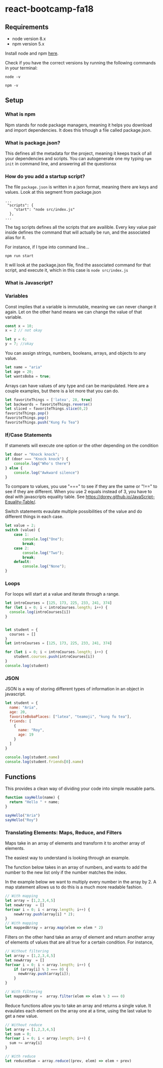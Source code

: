 # react-bootcamp-fa18

## Requirements
* node version 8.x
* npm version 5.x

Install node and npm [here](https://nodejs.org/en/download/).

Check if you have the correct versions by running the following commands in your terminal:
```
node -v
```
```
npm -v
```

## Setup

### What is npm

Npm stands for node package managers, meaning it helps you download and import dependencies. It does this trhough a file called package.json.

### What is package.json? 

This defines all the metadata for the project, meaning it keeps track of all your dependencies and scripts. You can autogenerate one my typing ```npm init``` in command line, and answering all the questionsx

### How do you add a startup script?
The file ```package.json``` is written in a json format, meaning there are keys and values. Look at this segment from package.json

```
...
 "scripts": {
    "start": "node src/index.js"
  },
...
```
The tag scripts defines all the scripts that are availible. Every key value pair inside defines the command that will actually be run, and the associated alias for it. 

For instance, if I type into command line...
```
npm run start
```
It will look at the package.json file, find the associated command for that script, and execute it, which in this case is ```node src/index.js```

### What is Javascript?

### Variables
Const implies that a variable is immutable, meaning we can never change it again. Let on the other hand means we can change the value of that variable. 

```Javascript
const x = 10; 
x = 2 // not okay

let y = 6;
y = 7; //okay
```
You can assign strings, numbers, booleans, arrays, and objects to any value. 

```Javascript
let name = "aria"
let age = 20;
let wantsBoba = true;
```

Arrays can have values of any type and can be manipulated. Here are a couple examples, but there is a lot more that you can do. 
```Javascript
let favoriteThings = ['latea', 28, true]
let backwards = favoriteThings.reverse()
let sliced = favoriteThings.slice(0,2)
favoriteThings.pop()
favoriteThings.pop()
favoriteThings.push("Kung Fu Tea")
```

### If/Case Statements

If stamenets will execute one option or the other depending on the condition 
```Javascript
let door = "Knock knock";
if (door === "Knock knock") {
    console.log("Who's there")
} else {
    console.log("Awkward silence")
}
```

To compare to values, you use "===" to see if they are the same or "!==" to see if they are different. When you use 2 equals instead of 3, you have to deal with javascripts equality table. See https://dorey.github.io/JavaScript-Equality-Table/. 


Switch statements evaulate multiple possibilities of the value and do different things in each case. 
```Javascript
let value = 2;
switch (value) {
    case 1: 
        console.log("One");
        break;
    case 2: 
        console.log("Two");
        break;
    default: 
        console.log("None");
}

```

### Loops

For loops will start at a value and iterate through a range. 

```Javascript 
let introCourses = [125, 173, 225, 233, 241, 374]
for (let i = 0; i < introCourses.length; i++) { 
  console.log(introCourses[i])
}
```


```Javascript

let student = {
  courses = []
}
let introCourses = [125, 173, 225, 233, 241, 374]

for (let i = 0; i < introCourses.length; i++) { 
    student.courses.push(introCourses[i])
}
console.log(student)
```



### JSON

JSON is a way of storing different types of information in an object in javascript. 

```Javascript
let student = {
  name: "Aria",
  age: 20, 
  favoriteBobaPlaces: ["latea", "teamoji", "kung fu tea"],
  friends: [
    {
      name: "Roy", 
      age: 19
    }
  ]
}

console.log(student.name)
console.log(student.friends[0].name)
```

## Functions

This provides a clean way of dividing your code into simple reusable parts. 

```Javascript
function sayHello(name) {
  return "Hello " + name;
}

sayHello("Aria")
sayHello("Roy")
```

### Translating Elements: Maps, Reduce, and Filters

Maps take in an array of elements and transform it to another array of elements. 

The easiest way to understand is looking through an example. 

The function below takes in an array of numbers, and wants to add the number to the new list only if the number matches the index. 

In the example below we want to multiply every number in the array by 2. A map statement allows us to do this is a much more readable fashion. 
```Javascript
// With mapping
let array = [1,2,3,4,5]
let newArray  = []
for(var i = 0; i < array.length; i++) {
    newArray.push(array[i] * 2);
}
// With mapping
let mappedArray = array.map(elem => elem * 2)
```

Filters on the other hand take an array of element and return another array of elements of values that are all true for a certain condition. For instance, 

```Javascript
// Without filtering
let array = [1,2,3,4,5]
let newArray  = []
for(var i = 0; i < array.length; i++) {
    if (array[i] % 3 === 0) {
      newArray.push(array[i]);
    }
}

// With filtering
let mappedArray =  array.filter(elem => elem % 3 === 0)
```

Reduce functions allow you to take an array and returns a single value. It evaulates each element on the array one at  a time, using the last value to get a new value. 


```Javascript
// Without reduce
let array = [1,2,3,4,5]
let sum = 0;
for(var i = 0; i < array.length; i++) {
  sum += array[i]
}

// With reduce
let reducedSum = array.reduce((prev, elem) => elem + prev)


```










